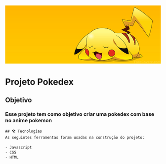 ![descrição da imagem](./imagens/004109ee84c353253ce3851e2f83bd92.png)

# Projeto Pokedex
## Objetivo
### Esse projeto tem como objetivo criar uma pokedex com base no anime pokemon

```
## 🛠 Tecnologias
As seguintes ferramentas foram usadas na construção do projeto:

- Javascript
- CSS
- HTML